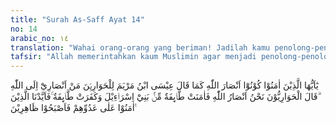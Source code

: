 ```yaml
---
title: "Surah As-Saff Ayat 14"
no: 14
arabic_no: ١٤
translation: "Wahai orang-orang yang beriman! Jadilah kamu penolong-penolong (agama) Allah sebagaimana Isa putra Maryam telah berkata kepada pengikut-pengikutnya yang setia, “Siapakah yang akan menjadi penolong-penolongku (untuk menegakkan agama) Allah?” Pengikut-pengikutnya yang setia itu berkata, “Kamilah penolong-penolong (agama) Allah,” lalu segolongan dari Bani Israil beriman dan segolongan (yang lain) kafir; lalu Kami berikan kekuatan ke-pada orang-orang yang beriman terhadap musuh-musuh mereka, sehingga mereka menjadi orang-orang yang menang. "
tafsir: "Allah memerintahkan kaum Muslimin agar menjadi penolong-penolong agama Allah, menyebarluaskan agama-Nya, meninggikan kalimat-Nya sehingga tidak ada yang mengalahkannya, dengan beriman dan berjihad. Hal yang sama pernah dilakukan sahabat-sahabat terdekat Nabi Isa yang berkata kepada mereka, \"Siapakah penolong agama Allah?\" Mereka menjawab, \"Kamilah penolong-penolong agama Allah.\"\n\nKetika Nabi Isa menyampaikan risalahnya kepada Bani Israil dengan bantuan sahabat-sahabat setianya, sebagian Bani Israil itu ada yang memperkenankan seruannya, sedang yang lain ada yang mengingkari dan menolaknya. Mereka yang menolak itu menuduh Isa sebagai seorang anak zina, yang dilahirkan karena perzinaan ibunya Maryam dengan seorang laki-laki, dan ada pula yang mengatakan bahwa Isa itu putra Allah, kekasih-Nya, dan sebagainya.\n\nDalam menghadapi orang-orang yang mengingkari seruan Nabi Isa itu serta mengada-adakan kebohongan tentangnya, maka Allah menguatkan hati orang-orang yang beriman dari mereka, sehingga mereka berhasil mengalahkan musuh-musuh itu. Firman Allah:\n\nSesungguhnya Kami akan menolong rasul-rasul Kami dan orang-orang yang beriman dalam kehidupan dunia dan pada hari tampilnya para saksi (hari Kiamat). (Gafir/40: 51)"
---
```

يٰٓاَيُّهَا الَّذِيْنَ اٰمَنُوْا كُوْنُوْٓا اَنْصَارَ اللّٰهِ كَمَا قَالَ عِيْسَى ابْنُ مَرْيَمَ لِلْحَوَارِيّٖنَ مَنْ اَنْصَارِيْٓ اِلَى اللّٰهِ ۗقَالَ الْحَوَارِيُّوْنَ نَحْنُ اَنْصَارُ اللّٰهِ فَاٰمَنَتْ طَّاۤىِٕفَةٌ مِّنْۢ بَنِيْٓ اِسْرَاۤءِيْلَ وَكَفَرَتْ طَّاۤىِٕفَةٌ ۚفَاَيَّدْنَا الَّذِيْنَ اٰمَنُوْا عَلٰى عَدُوِّهِمْ فَاَصْبَحُوْا ظَاهِرِيْنَ ࣖ 